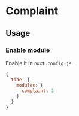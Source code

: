 # Complaint

## Usage

### Enable module

Enable it in `nuxt.config.js`.

```js
{
  tide: {
    modules: {
      complaint: 1
    }
  }
}
```
